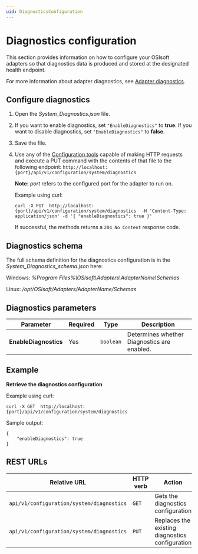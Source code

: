 ```yaml
---
uid: DiagnosticsConfiguration
---
```


# Diagnostics configuration

This section provides information on how to configure your OSIsoft adapters so that diagnostics data is produced and stored at the designated health endpoint.

For more information about adapter diagnostics, see [Adapter diagnostics](xref:AdapterDiagnostics).

## Configure diagnostics

1. Open the _System_Diagnostics.json_ file.
2. If you want to enable diagnostics, set `"EnableDiagnostics"` to **true**. If you want to disable diagnostics, set `"EnableDiagnostics"` to **false**.
2. Save the file.
3. Use any of the [Configuration tools](xref:ConfigurationTools) capable of making HTTP requests and execute a PUT command with the contents of that file to the following endpoint: `http://localhost:{port}/api/v1/configuration/system/diagnostics`

    **Note:** _port_ refers to the configured port for the adapter to run on.
    
    Example using curl:

    ```
    curl -X PUT  http://localhost:{port}/api/v1/configuration/system/diagnostics  -H 'Content-Type: application/json' -d '{ "enableDiagnostics": true }'
    ```

    If successful, the methods returns a `204 No Content` response code.

## Diagnostics schema

The full schema definition for the diagnostics configuration is in the *System_Diagnostics_schema.json* here:

Windows: *%Program Files%\OSIsoft\Adapters\AdapterName\Schemas*

Linux: */opt/OSIsoft/Adapters/AdapterName/Schemas*

## Diagnostics parameters

| Parameter             | Required | Type    | Description |
| ---------             | -------- | ------- | ----------- |
| **EnableDiagnostics** | Yes      | `boolean` | Determines whether Diagnostics are enabled. |

## Example

**Retrieve the diagnostics configuration**

Example using curl:

```
curl -X GET  http://localhost:{port}/api/v1/configuration/system/diagnostics
```

Sample output:

```
{
    "enableDiagnostics": true
}
```

## REST URLs

| Relative URL                            | HTTP verb | Action                                          |
| --------------------------------------- | --------- | ----------------------------------------------- |
| `api/v1/configuration/system/diagnostics` | `GET`       | Gets the diagnostics configuration              |
| `api/v1/configuration/system/diagnostics` | `PUT`       | Replaces the existing diagnostics configuration |

